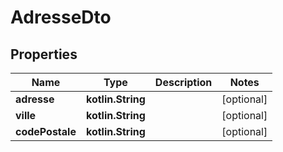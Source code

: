
# AdresseDto

## Properties
Name | Type | Description | Notes
------------ | ------------- | ------------- | -------------
**adresse** | **kotlin.String** |  |  [optional]
**ville** | **kotlin.String** |  |  [optional]
**codePostale** | **kotlin.String** |  |  [optional]



